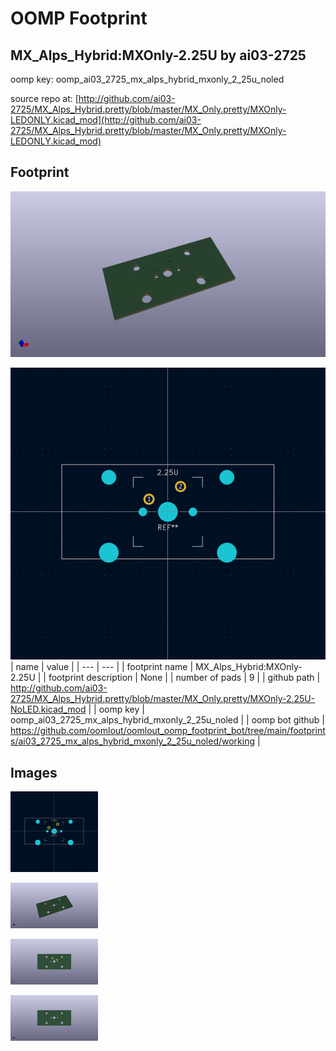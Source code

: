 # OOMP Footprint  
## MX_Alps_Hybrid:MXOnly-2.25U  by ai03-2725  
  
oomp key: oomp_ai03_2725_mx_alps_hybrid_mxonly_2_25u_noled  
  
source repo at: [http://github.com/ai03-2725/MX_Alps_Hybrid.pretty/blob/master/MX_Only.pretty/MXOnly-LEDONLY.kicad_mod](http://github.com/ai03-2725/MX_Alps_Hybrid.pretty/blob/master/MX_Only.pretty/MXOnly-LEDONLY.kicad_mod)  
## Footprint  
  
[![working_kicad_pcb_3d.png](working_kicad_pcb_3d_600.png)](working_kicad_pcb_3d.png)  
  
[![working.png](working_600.png)](working.png)  
| name | value | 
| --- | --- | 
| footprint name | MX_Alps_Hybrid:MXOnly-2.25U | 
| footprint description | None | 
| number of pads | 9 | 
| github path | http://github.com/ai03-2725/MX_Alps_Hybrid.pretty/blob/master/MX_Only.pretty/MXOnly-2.25U-NoLED.kicad_mod | 
| oomp key | oomp_ai03_2725_mx_alps_hybrid_mxonly_2_25u_noled | 
| oomp bot github | https://github.com/oomlout/oomlout_oomp_footprint_bot/tree/main/footprints/ai03_2725_mx_alps_hybrid_mxonly_2_25u_noled/working | 
## Images  
  
[![working.png](working_140.png)](working.png)  
  
[![working_kicad_pcb_3d.png](working_kicad_pcb_3d_140.png)](working_kicad_pcb_3d.png)  
  
[![working_kicad_pcb_3d_back.png](working_kicad_pcb_3d_back_140.png)](working_kicad_pcb_3d_back.png)  
  
[![working_kicad_pcb_3d_front.png](working_kicad_pcb_3d_front_140.png)](working_kicad_pcb_3d_front.png)  
